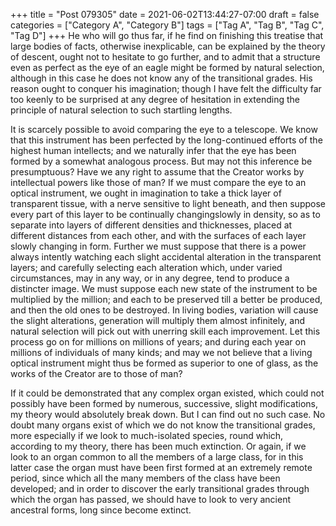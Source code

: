 +++
title = "Post 079305"
date = 2021-06-02T13:44:27-07:00
draft = false
categories = ["Category A", "Category B"]
tags = ["Tag A", "Tag B", "Tag C", "Tag D"]
+++
He who will go thus far, if he find on finishing this treatise that large bodies of facts, otherwise inexplicable, can be explained by the theory of descent, ought not to hesitate to go further, and to admit that a structure even as perfect as the eye of an eagle might be formed by natural selection, although in this case he does not know any of the transitional grades. His reason ought to conquer his imagination; though I have felt the difficulty far too keenly to be surprised at any degree of hesitation in extending the principle of natural selection to such startling lengths.

It is scarcely possible to avoid comparing the eye to a telescope. We know that this instrument has been perfected by the long-continued efforts of the highest human intellects; and we naturally infer that the eye has been formed by a somewhat analogous process. But may not this inference be presumptuous? Have we any right to assume that the Creator works by intellectual powers like those of man? If we must compare the eye to an optical instrument, we ought in imagination to take a thick layer of transparent tissue, with a nerve sensitive to light beneath, and then suppose every part of this layer to be continually changingslowly in density, so as to separate into layers of different densities and thicknesses, placed at different distances from each other, and with the surfaces of each layer slowly changing in form. Further we must suppose that there is a power always intently watching each slight accidental alteration in the transparent layers; and carefully selecting each alteration which, under varied circumstances, may in any way, or in any degree, tend to produce a distincter image. We must suppose each new state of the instrument to be multiplied by the million; and each to be preserved till a better be produced, and then the old ones to be destroyed. In living bodies, variation will cause the slight alterations, generation will multiply them almost infinitely, and natural selection will pick out with unerring skill each improvement. Let this process go on for millions on millions of years; and during each year on millions of individuals of many kinds; and may we not believe that a living optical instrument might thus be formed as superior to one of glass, as the works of the Creator are to those of man?

If it could be demonstrated that any complex organ existed, which could not possibly have been formed by numerous, successive, slight modifications, my theory would absolutely break down. But I can find out no such case. No doubt many organs exist of which we do not know the transitional grades, more especially if we look to much-isolated species, round which, according to my theory, there has been much extinction. Or again, if we look to an organ common to all the members of a large class, for in this latter case the organ must have been first formed at an extremely remote period, since which all the many members of the class have been developed; and in order to discover the early transitional grades through which the organ has passed, we should have to look to very ancient ancestral forms, long since become extinct.

